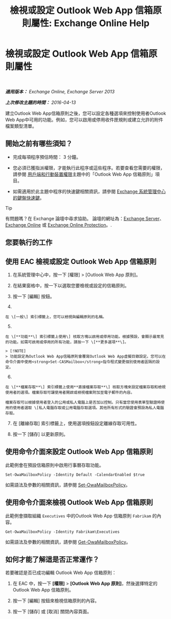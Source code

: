 ﻿---
title: '檢視或設定 Outlook Web App 信箱原則屬性: Exchange Online Help'
TOCTitle: 檢視或設定 Outlook Web App 信箱原則屬性
ms:assetid: be012ffe-8fdb-4fb7-aebd-78b3a55593fa
ms:mtpsurl: https://technet.microsoft.com/zh-tw/library/Dd351097(v=EXCHG.150)
ms:contentKeyID: 50474141
ms.date: 05/23/2018
mtps_version: v=EXCHG.150
ms.translationtype: MT
---

# 檢視或設定 Outlook Web App 信箱原則屬性

 

_**適用版本：** Exchange Online, Exchange Server 2013_

_**上次修改主題的時間：** 2016-04-13_

建立Outlook Web App信箱原則之後，您可以設定各種選項來控制使用者Outlook Web App中可用的功能。例如，您可以啟用或停用收件匣規則或建立允許的附件檔案類型清單。

## 開始之前有哪些須知？

  - 完成每項程序預估時間： 3 分鐘。

  - 您必須已獲指派權限，才能執行此程序或這些程序。若要查看您需要的權限，請參閱 [用戶端和行動裝置權限](clients-and-mobile-devices-permissions-exchange-2013-help.md)主題中的「Outlook Web App 信箱原則」項目。

  - 如需適用於此主題中程序的快速鍵相關資訊，請參閱 [Exchange 系統管理中心的鍵盤快速鍵](keyboard-shortcuts-in-the-exchange-admin-center-exchange-online-protection-help.md)。


> [!TIP]  
> 有問題嗎？在 Exchange 論壇中尋求協助。 論壇的網址為：<a href="https://go.microsoft.com/fwlink/p/?linkid=60612">Exchange Server</a>、 <a href="https://go.microsoft.com/fwlink/p/?linkid=267542">Exchange Online</a> 或 <a href="https://go.microsoft.com/fwlink/p/?linkid=285351">Exchange Online Protection</a>。.




## 您要執行的工作

## 使用 EAC 檢視或設定 Outlook Web App 信箱原則

1.  在系統管理中心中，按一下 \[權限\] \> \[Outlook Web App 原則\]。

2.  在結果窗格中，按一下以選取您要檢視或設定的信箱原則。

3.  按一下 \[編輯\] 按鈕。

4.  
    
    在 \[一般\] 索引標籤上，您可以檢視與編輯原則的名稱。

5.  
    
    在 \[**功能**\] 索引標籤上使用\] 核取方塊以啟用或停用功能。根據預設，會顯示最常見的功能。如需可啟用或停用的所有功能，請按一下 \[**更多選項**\]。
    
    > [!NOTE]  
    > 功能設定為Outlook Web App信箱原則會覆寫Outlook Web App虛擬目錄設定。您可以在命令介面中使用<strong>Set-CASMailbox</strong>指令程式變更個別使用者區隔的設定。


6.  
    
    在 \[**檔案存取**\] 索引標籤上使用**直接檔案存取**\] 核取方塊來設定檔案存取和檢視使用者的選項。檔案存取可讓使用者開啟或檢視檔案附加至電子郵件的內容。
    
    檔案存取可以根據使用者登入的公用或私人電腦上是否加以控制。只有當您使用表單型驗證時使用的使用者選取 \[私人電腦存取或公用電腦存取選項。其他所有形式的驗證會預設為私人電腦存取。

7.  在 \[離線存取\] 索引標籤上，使用選項按鈕設定離線存取可用性。

8.  按一下 \[儲存\] 以更新原則。

## 使用命令介面來設定 Outlook Web App 信箱原則

此範例會在預設信箱原則中啟用行事曆存取功能。

    Set-OwaMailboxPolicy -Identity Default -CalendarEnabled $true

如需語法及參數的相關資訊，請參閱 [Set-OwaMailboxPolicy](https://technet.microsoft.com/zh-tw/library/dd297989\(v=exchg.150\))。

## 使用命令介面來檢視 Outlook Web App 信箱原則

此範例會擷取組織 `Executives` 中的Outlook Web App 信箱原則 `Fabrikam` 的內容。

    Get-OwaMailboxPolicy -Identity Fabrikam\Executives

如需語法及參數的相關資訊，請參閱 [Get-OwaMailboxPolicy](https://technet.microsoft.com/zh-tw/library/dd351095\(v=exchg.150\))。

## 如何才能了解這是否正常運作？

若要確認是否已成功編輯 Outlook Web App 信箱原則：

1.  在 EAC 中，按一下 **\[權限\]** \> **\[Outlook Web App 原則\]**，然後選擇特定的 Outlook Web App 信箱原則。

2.  按一下 \[編輯\] 按鈕來檢視信箱原則的內容。

3.  按一下 \[儲存\] 或 \[取消\] 關閉內容頁面。


